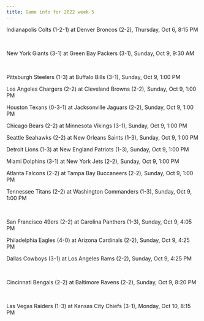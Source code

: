 ```yaml
---
title: Game info for 2022 week 5
---
```

Indianapolis Colts (1-2-1) at Denver Broncos (2-2), Thursday, Oct 6, 8:15 PM


<br/>

New York Giants (3-1) at Green Bay Packers (3-1), Sunday, Oct 9, 9:30 AM


<br/>

Pittsburgh Steelers (1-3) at Buffalo Bills (3-1), Sunday, Oct 9, 1:00 PM

Los Angeles Chargers (2-2) at Cleveland Browns (2-2), Sunday, Oct 9, 1:00 PM

Houston Texans (0-3-1) at Jacksonville Jaguars (2-2), Sunday, Oct 9, 1:00 PM

Chicago Bears (2-2) at Minnesota Vikings (3-1), Sunday, Oct 9, 1:00 PM

Seattle Seahawks (2-2) at New Orleans Saints (1-3), Sunday, Oct 9, 1:00 PM

Detroit Lions (1-3) at New England Patriots (1-3), Sunday, Oct 9, 1:00 PM

Miami Dolphins (3-1) at New York Jets (2-2), Sunday, Oct 9, 1:00 PM

Atlanta Falcons (2-2) at Tampa Bay Buccaneers (2-2), Sunday, Oct 9, 1:00 PM

Tennessee Titans (2-2) at Washington Commanders (1-3), Sunday, Oct 9, 1:00 PM


<br/>

San Francisco 49ers (2-2) at Carolina Panthers (1-3), Sunday, Oct 9, 4:05 PM

Philadelphia Eagles (4-0) at Arizona Cardinals (2-2), Sunday, Oct 9, 4:25 PM

Dallas Cowboys (3-1) at Los Angeles Rams (2-2), Sunday, Oct 9, 4:25 PM


<br/>

Cincinnati Bengals (2-2) at Baltimore Ravens (2-2), Sunday, Oct 9, 8:20 PM


<br/>

Las Vegas Raiders (1-3) at Kansas City Chiefs (3-1), Monday, Oct 10, 8:15 PM

